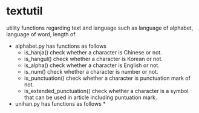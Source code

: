 # textutil
utility functions regarding text and language such as
language of alphabet, language of word, length of 

* alphabet.py has functions as follows
  * is_hanja() check whether a character is Chinese or not.
  * is_hangul() check whether a character is Korean or not.
  * is_alpha() check whether a character is English or not.
  * is_num() check whether a character is number or not.
  * is_punctuation() check whether a character is punctuation mark of not.
  * is_extended_punctuation() check whether a character is a symbol that can be used in article including puntuation mark.
* unihan.py has functions as follows
  * 
